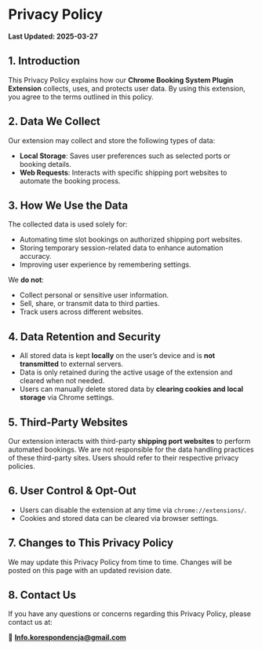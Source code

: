 # Privacy Policy

**Last Updated: 2025-03-27**

## 1. Introduction

This Privacy Policy explains how our **Chrome Booking System Plugin Extension** collects, uses, and protects user data. By using this extension, you agree to the terms outlined in this policy.

## 2. Data We Collect

Our extension may collect and store the following types of data:

- **Local Storage**: Saves user preferences such as selected ports or booking details.
- **Web Requests**: Interacts with specific shipping port websites to automate the booking process.

## 3. How We Use the Data

The collected data is used solely for:

- Automating time slot bookings on authorized shipping port websites.
- Storing temporary session-related data to enhance automation accuracy.
- Improving user experience by remembering settings.

We **do not**:

- Collect personal or sensitive user information.
- Sell, share, or transmit data to third parties.
- Track users across different websites.

## 4. Data Retention and Security

- All stored data is kept **locally** on the user’s device and is **not transmitted** to external servers.
- Data is only retained during the active usage of the extension and cleared when not needed.
- Users can manually delete stored data by **clearing cookies and local storage** via Chrome settings.

## 5. Third-Party Websites

Our extension interacts with third-party **shipping port websites** to perform automated bookings. We are not responsible for the data handling practices of these third-party sites. Users should refer to their respective privacy policies.

## 6. User Control & Opt-Out

- Users can disable the extension at any time via `chrome://extensions/`.
- Cookies and stored data can be cleared via browser settings.

## 7. Changes to This Privacy Policy

We may update this Privacy Policy from time to time. Changes will be posted on this page with an updated revision date.

## 8. Contact Us

If you have any questions or concerns regarding this Privacy Policy, please contact us at:

📧 **Info.korespondencja@gmail.com**
